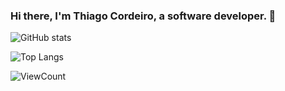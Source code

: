 ### Hi there, I'm Thiago Cordeiro, a software developer. 👋


![GitHub stats](https://github-readme-stats.vercel.app/api?username=thiagocordeirooo&show_icons=true&count_private=true&include_all_commits=true&count_private=true)

![Top Langs](https://github-readme-stats.vercel.app/api/top-langs/?username=thiagocordeirooo&layout=compact)

![ViewCount](https://komarev.com/ghpvc/?username=thiagocordeirooo&color=0195dd)

<!--
**thiagocordeirooo/thiagocordeirooo** is a ✨ _special_ ✨ repository because its `README.md` (this file) appears on your GitHub profile.

Here are some ideas to get you started:

- 🔭 I’m currently working on ...
- 🌱 I’m currently learning ...
- 👯 I’m looking to collaborate on ...
- 🤔 I’m looking for help with ...
- 💬 Ask me about ...
- 📫 How to reach me: ...
- 😄 Pronouns: ...
- ⚡ Fun fact: ...
-->
